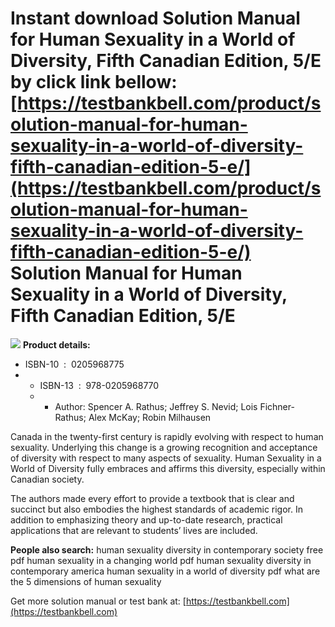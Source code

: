 Instant download **Solution Manual for Human Sexuality in a World of Diversity, Fifth Canadian Edition, 5/E** by click link bellow:  
[https://testbankbell.com/product/solution-manual-for-human-sexuality-in-a-world-of-diversity-fifth-canadian-edition-5-e/](https://testbankbell.com/product/solution-manual-for-human-sexuality-in-a-world-of-diversity-fifth-canadian-edition-5-e/)  
Solution Manual for Human Sexuality in a World of Diversity, Fifth Canadian Edition, 5/E
========================================================================================


![](https://testbankbell.com/wp-content/uploads/2023/05/0205968775.jpg)
**Product details:**
* ISBN-10 ‏ : ‎ 0205968775
* * ISBN-13 ‏ : ‎ 978-0205968770
  * * Author: Spencer A. Rathus; Jeffrey S. Nevid; Lois Fichner-Rathus; Alex McKay; Robin Milhausen
   
Canada in the twenty-first century is rapidly evolving with respect to human sexuality. Underlying this change is a growing recognition and acceptance of diversity with respect to many aspects of sexuality. Human Sexuality in a World of Diversity fully embraces and affirms this diversity, especially within Canadian society.

The authors made every effort to provide a textbook that is clear and succinct but also embodies the highest standards of academic rigor. In addition to emphasizing theory and up-to-date research, practical applications that are relevant to students’ lives are included.


**People also search:**
human sexuality diversity in contemporary society free pdf
human sexuality in a changing world pdf
human sexuality diversity in contemporary america
human sexuality in a world of diversity pdf
what are the 5 dimensions of human sexuality



   Get more solution manual or test bank at: [https://testbankbell.com](https://testbankbell.com)

